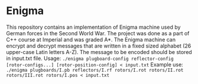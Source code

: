 # Enigma
This repository contains an implementation of Enigma machine used by German forces in the Second World War. The project was done as a part of C++ course at Imperial and was graded A*.
The Enigma machine can encrypt and decrypt messages that are written in a fixed sized alphabet (26 upper-case Latin letters A-Z). The message to be encoded should be stored in input.txt file.
Usage: `./enigma plugboard-config reflector-config [rotor-configs...] [rotor-position-config] < input.txt`
Example use: `./enigma plugboards/I.pb reflectors/I.rf rotors/I.rot rotors/II.rot rotors/III.rot rotors/I.pos < input.txt`
